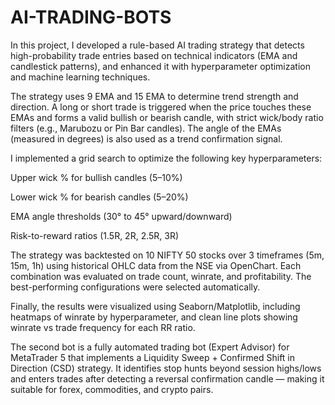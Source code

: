 # AI-TRADING-BOTS
In this project, I developed a rule-based AI trading strategy that detects high-probability trade entries based on technical indicators (EMA and candlestick patterns), and enhanced it with hyperparameter optimization and machine learning techniques.

The strategy uses 9 EMA and 15 EMA to determine trend strength and direction. A long or short trade is triggered when the price touches these EMAs and forms a valid bullish or bearish candle, with strict wick/body ratio filters (e.g., Marubozu or Pin Bar candles). The angle of the EMAs (measured in degrees) is also used as a trend confirmation signal.

I implemented a grid search to optimize the following key hyperparameters:

Upper wick % for bullish candles (5–10%)

Lower wick % for bearish candles (5–20%)

EMA angle thresholds (30° to 45° upward/downward)

Risk-to-reward ratios (1.5R, 2R, 2.5R, 3R)

The strategy was backtested on 10 NIFTY 50 stocks over 3 timeframes (5m, 15m, 1h) using historical OHLC data from the NSE via OpenChart. Each combination was evaluated on trade count, winrate, and profitability. The best-performing configurations were selected automatically.

Finally, the results were visualized using Seaborn/Matplotlib, including heatmaps of winrate by hyperparameter, and clean line plots showing winrate vs trade frequency for each RR ratio.

The second bot is a fully automated trading bot (Expert Advisor) for MetaTrader 5 that implements a Liquidity Sweep + Confirmed Shift in Direction (CSD) strategy. It identifies stop hunts beyond session highs/lows and enters trades after detecting a reversal confirmation candle — making it suitable for forex, commodities, and crypto pairs.
